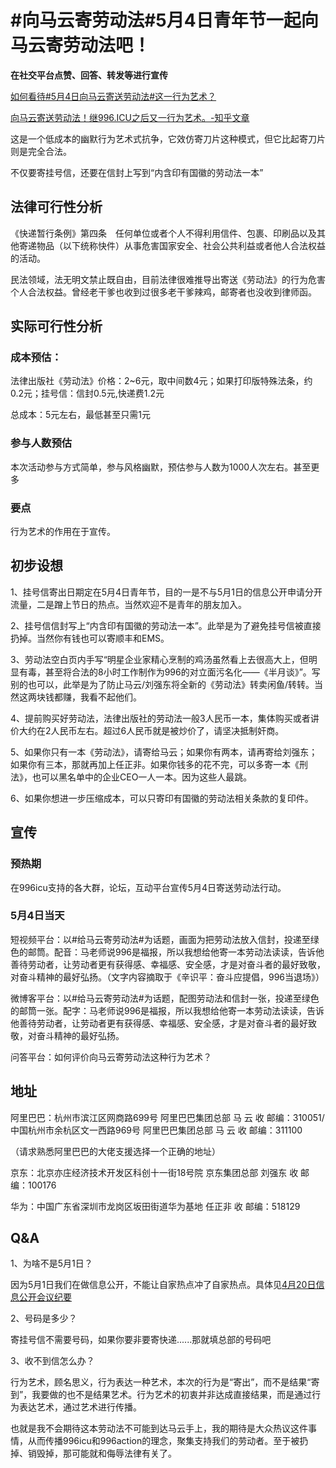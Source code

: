# #向马云寄劳动法#5月4日青年节一起向马云寄劳动法吧！

**在社交平台点赞、回答、转发等进行宣传**

[如何看待#5月4日向马云寄送劳动法#这一行为艺术？](https://www.zhihu.com/question/321181067)

[向马云寄送劳动法！继996.ICU之后又一行为艺术。-知乎文章](https://zhuanlan.zhihu.com/p/63243554)


这是一个低成本的幽默行为艺术式抗争，它效仿寄刀片这种模式，但它比起寄刀片则是完全合法。

不仅要寄挂号信，还要在信封上写到“内含印有国徽的劳动法一本”

## 法律可行性分析
《快递暂行条例》第四条　任何单位或者个人不得利用信件、包裹、印刷品以及其他寄递物品（以下统称快件）从事危害国家安全、社会公共利益或者他人合法权益的活动。

民法领域，法无明文禁止既自由，目前法律很难推导出寄送《劳动法》的行为危害个人合法权益。曾经老干爹也收到过很多老干爹辣鸡，邮寄者也没收到律师函。

## 实际可行性分析

### 成本预估：
法律出版社《劳动法》价格：2~6元，取中间数4元；如果打印版特殊法条，约0.2元；挂号信：信封0.5元,快递费1.2元

总成本：5元左右，最低甚至只需1元

### 参与人数预估
本次活动参与方式简单，参与风格幽默，预估参与人数为1000人次左右。甚至更多

### 要点
行为艺术的作用在于宣传。

## 初步设想
1、挂号信寄出日期定在5月4日青年节，目的一是不与5月1日的信息公开申请分开流量，二是蹭上节日的热点。当然欢迎不是青年的朋友加入。

2、挂号信信封写上“内含印有国徽的劳动法一本”。此举是为了避免挂号信被直接扔掉。当然你有钱也可以寄顺丰和EMS。

3、劳动法空白页内手写“明星企业家精心烹制的鸡汤虽然看上去很高大上，但明显有毒，甚至将合法的8小时工作制作为996的对立面污名化——《半月谈》”。写别的也可以，此举是为了防止马云/刘强东将全新的《劳动法》转卖闲鱼/转转。当然这两块钱都赚，我看不起他们。

4、提前购买好劳动法，法律出版社的劳动法一般3人民币一本，集体购买或者讲价大约在2人民币左右。超过6人民币就是被炒价了，请坚决抵制奸商。

5、如果你只有一本《劳动法》，请寄给马云；如果你有两本，请再寄给刘强东；如果你有三本，那就再加上任正非。如果你钱多的花不完，可以多寄一本《刑法》，也可以黑名单中的企业CEO一人一本。因为这些人最跳。

6、如果你想进一步压缩成本，可以只寄印有国徽的劳动法相关条款的复印件。

## 宣传

### 预热期
在996icu支持的各大群，论坛，互动平台宣传5月4日寄送劳动法行动。

### 5月4日当天
短视频平台：以#给马云寄劳动法#为话题，画面为把劳动法放入信封，投递至绿色的邮筒。配音：马老师说996是福报，所以我想给他寄一本劳动法读读，告诉他善待劳动者，让劳动者更有获得感、幸福感、安全感，才是对奋斗者的最好致敬，对奋斗精神的最好弘扬。（文字内容摘取于《辛识平：奋斗应提倡，996当退场》）

微博客平台：以#给马云寄劳动法#为话题，配图劳动法和信封一张，投递至绿色的邮筒一张。配字：马老师说996是福报，所以我想给他寄一本劳动法读读，告诉他善待劳动者，让劳动者更有获得感、幸福感、安全感，才是对奋斗者的最好致敬，对奋斗精神的最好弘扬。

问答平台：如何评价向马云寄劳动法这种行为艺术？

## 地址
阿里巴巴：杭州市滨江区网商路699号 阿里巴巴集团总部 马 云 收 邮编：310051/中国杭州市余杭区文一西路969号 阿里巴巴集团总部 马 云 收 邮编：311100

（请求熟悉阿里巴巴的大佬支援选择一个正确的地址）

京东：北京亦庄经济技术开发区科创十一街18号院 京东集团总部 刘强东 收 邮编：100176

华为：中国广东省深圳市龙岗区坂田街道华为基地 任正非 收 邮编：518129

## Q&A

1、为啥不是5月1日？

因为5月1日我们在做信息公开，不能让自家热点冲了自家热点。具体见[4月20日信息公开会议纪要](https://github.com/CPdogson/996action/blob/master/Gov-info/420meet.md)

2、号码是多少？

寄挂号信不需要号码，如果你要非要寄快递......那就填总部的号码吧

3、收不到信怎么办？

行为艺术，顾名思义，行为表达一种艺术，本次的行为是“寄出”，而不是结果“寄到”，我要做的也不是结果艺术。行为艺术的初衷并非达成直接结果，而是通过行为表达艺术，通过艺术进行传播。

也就是我不会期待这本劳动法不可能到达马云手上，我的期待是大众热议这件事情，从而传播996icu和996action的理念，聚集支持我们的劳动者。至于被扔掉、销毁掉，那可能就和侮辱法律有关了。






